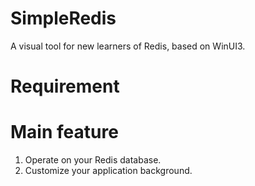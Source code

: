 # SimpleRedis
A visual tool for new learners of Redis, based on WinUI3.

# Requirement


# Main feature
1. Operate on your Redis database.
2. Customize your application background.

